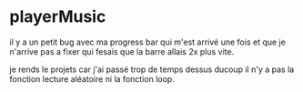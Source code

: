 # playerMusic

il y a un petit bug avec ma progress bar qui m'est arrivé une fois et que je n'arrive pas a fixer  qui fesais que la barre allais 2x plus vite.

je rends le projets car j'ai passé trop de temps dessus ducoup il n'y a pas la fonction lecture aléatoire ni la fonction loop.
